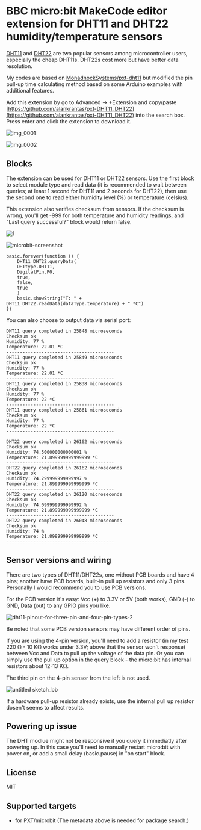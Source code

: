 # BBC micro:bit MakeCode editor extension for DHT11 and DHT22 humidity/temperature sensors

[DHT11](https://www.mouser.com/ds/2/758/DHT11-Technical-Data-Sheet-Translated-Version-1143054.pdf) and [DHT22](https://www.sparkfun.com/datasheets/Sensors/Temperature/DHT22.pdf) are two popular sensors among microcontroller users, especially the cheap DHT11s. DHT22s cost more but have better data resolution.

My codes are based on [MonadnockSystems/pxt-dht11](https://github.com/MonadnockSystems/pxt-dht11) but modified the pin pull-up time calculating method based on some Arduino examples with additional features.

Add this extension by go to Advanced -> +Extension and copy/paste [https://github.com/alankrantas/pxt-DHT11_DHT22](https://github.com/alankrantas/pxt-DHT11_DHT22) into the search box. Press enter and click the extension to download it.

![img_0001](https://user-images.githubusercontent.com/44191076/53887169-aae7d600-405c-11e9-9fd4-688eacbf0721.JPG)

![img_0002](https://user-images.githubusercontent.com/44191076/53887223-cf43b280-405c-11e9-97a0-495904cf6cae.JPG)

## Blocks

The extension can be used for DHT11 or DHT22 sensors. Use the first block to select module type and read data (it is recommended to wait between queries; at least 1 second for DHT11 and 2 seconds for DHT22), then use the second one to read either humidity level (%) or temperature (celsius).

This extension also verifies checksum from sensors. If the checksum is wrong, you'll get -999 for both temperature and humidity readings, and "Last query successful?" block would return false.

![1](https://user-images.githubusercontent.com/44191076/53888212-dd92ce00-405e-11e9-9947-6cbb0caf10a0.jpg)

![microbit-screenshot](https://user-images.githubusercontent.com/44191076/55158571-3a832f00-519a-11e9-9633-581dabd109ea.png)

```blocks
basic.forever(function () {
    DHT11_DHT22.queryData(
    DHTtype.DHT11,
    DigitalPin.P0,
    true,
    false,
    true
    )
    basic.showString("T: " + DHT11_DHT22.readData(dataType.temperature) + " *C")
})
```

You can also choose to output data via serial port:

```
DHT11 query completed in 25848 microseconds                   
Checksum ok                   
Humidity: 77 %                
Temperature: 22.01 *C         
----------------------------------------
DHT11 query completed in 25849 microseconds                   
Checksum ok                   
Humidity: 77 %                
Temperature: 22.01 *C         
----------------------------------------
DHT11 query completed in 25838 microseconds                   
Checksum ok                   
Humidity: 77 %                
Temperature: 22 *C            
----------------------------------------
DHT11 query completed in 25861 microseconds                   
Checksum ok                   
Humidity: 77 %                
Temperature: 22 *C            
----------------------------------------
```

```
DHT22 query completed in 26162 microseconds                   
Checksum ok                   
Humidity: 74.500000000000001 %
Temperature: 21.899999999999999 *C                            
----------------------------------------
DHT22 query completed in 26162 microseconds                   
Checksum ok                   
Humidity: 74.299999999999997 %
Temperature: 21.899999999999999 *C                            
----------------------------------------
DHT22 query completed in 26120 microseconds                   
Checksum ok                   
Humidity: 74.099999999999992 %
Temperature: 21.899999999999999 *C                            
----------------------------------------
DHT22 query completed in 26048 microseconds                   
Checksum ok                   
Humidity: 74 %                
Temperature: 21.899999999999999 *C                            
----------------------------------------
```

## Sensor versions and wiring

There are two types of DHT11/DHT22s, one without PCB boards and have 4 pins; another have PCB boards, built-in pull up resistors and only 3 pins. Personally I would recommend you to use PCB versions.

For the PCB version it's easy: Vcc (+) to 3.3V or 5V (both works), GND (-) to GND, Data (out) to any GPIO pins you like.

![dht11-pinout-for-three-pin-and-four-pin-types-2](https://user-images.githubusercontent.com/44191076/53887826-0ebece80-405e-11e9-997b-a9f1b5e67a41.jpg)

Be noted that some PCB version sensors may have different order of pins.

If you are using the 4-pin version, you'll need to add a resistor (in my test 220 Ω - 10 KΩ works under 3.3V; above that the sensor won't response) between Vcc and Data to pull up the voltage of the data pin. Or you can simply use the pull up option in the query block - the micro:bit has internal resistors about 12-13 KΩ.

The third pin on the 4-pin sensor from the left is not used.

![untitled sketch_bb](https://user-images.githubusercontent.com/44191076/53887940-40379a00-405e-11e9-9129-5bdb6262e8a3.png)

If a hardware pull-up resistor already exists, use the internal pull up resistor dosen't seems to affect results.

## Powering up issue

The DHT modlue might not be responsive if you query it immediatly after powering up. In this case you'll need to manually restart micro:bit with power on, or add a small delay (basic.pause) in "on start" block.

## License

MIT

## Supported targets

* for PXT/microbit
(The metadata above is needed for package search.)

